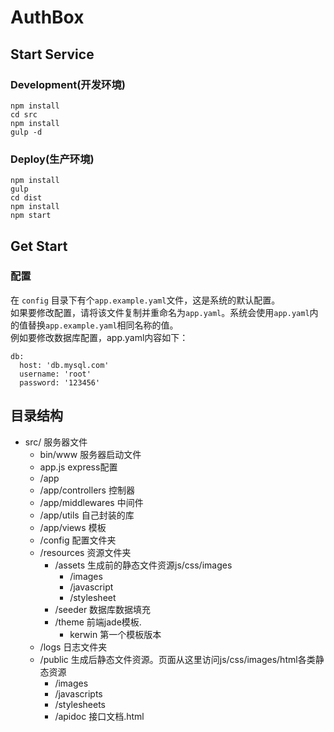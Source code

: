 # AuthBox
        
## Start Service

### Development(开发环境)

```  
npm install
cd src
npm install  
gulp -d  
```

### Deploy(生产环境)

```
npm install
gulp
cd dist
npm install
npm start
```

## Get Start
### 配置
在 `config` 目录下有个`app.example.yaml`文件，这是系统的默认配置。  
如果要修改配置，请将该文件复制并重命名为`app.yaml`。系统会使用`app.yaml`内的值替换`app.example.yaml`相同名称的值。  
例如要修改数据库配置，app.yaml内容如下：  

```
db:
  host: 'db.mysql.com'
  username: 'root'
  password: '123456'
```


## 目录结构

* src/ 服务器文件
    * bin/www 服务器启动文件
    * app.js express配置
    * /app
    * /app/controllers 控制器
    * /app/middlewares 中间件
    * /app/utils 自己封装的库
    * /app/views 模板
    * /config 配置文件夹
    * /resources 资源文件夹
        * /assets 生成前的静态文件资源js/css/images
            * /images
            * /javascript
            * /stylesheet
        * /seeder 数据库数据填充
        * /theme  前端jade模板.
            * kerwin 第一个模板版本
    * /logs 日志文件夹
    * /public 生成后静态文件资源。页面从这里访问js/css/images/html各类静态资源
        * /images
        * /javascripts
        * /stylesheets
        * /apidoc 接口文档.html

